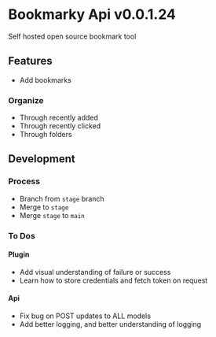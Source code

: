 # Bookmarky Api v0.0.1.24
Self hosted open source bookmark tool

## Features
 - Add bookmarks

### Organize
 - Through recently added
 - Through recently clicked
 - Through folders

## Development
### Process
 - Branch from `stage` branch
 - Merge to `stage`
 - Merge `stage` to `main`



### To Dos
#### Plugin
 - Add visual understanding of failure or success
 - Learn how to store credentials and fetch token on request

#### Api
 - Fix bug on POST updates to ALL models
 - Add better logging, and better understanding of logging
 